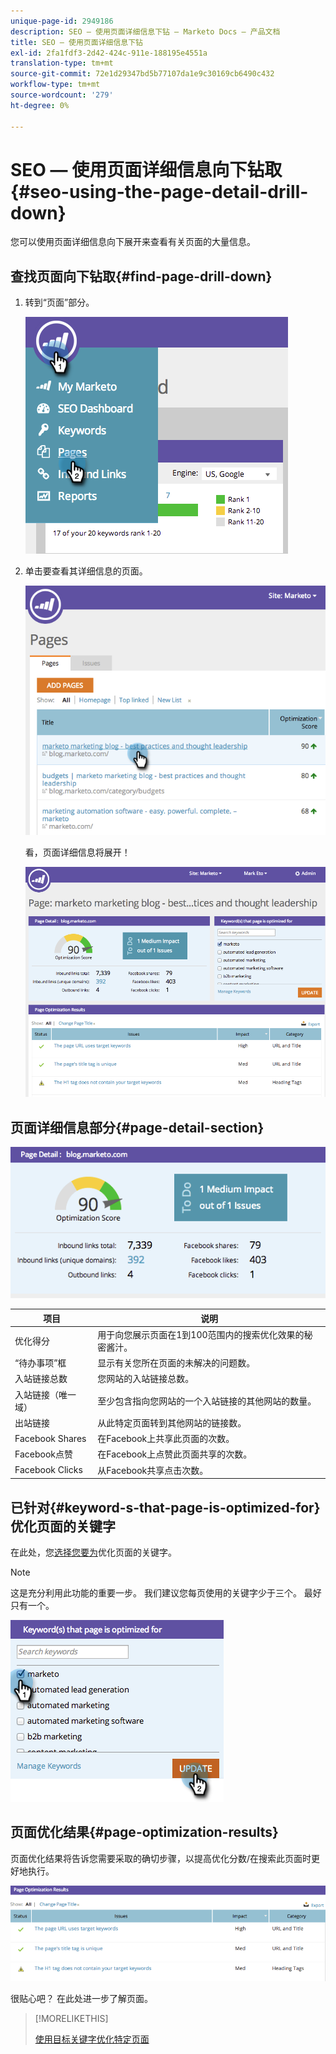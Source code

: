 ```yaml
---
unique-page-id: 2949186
description: SEO — 使用页面详细信息下钻 — Marketo Docs — 产品文档
title: SEO — 使用页面详细信息下钻
exl-id: 2fa1fdf3-2d42-424c-911e-188195e4551a
translation-type: tm+mt
source-git-commit: 72e1d29347bd5b77107da1e9c30169cb6490c432
workflow-type: tm+mt
source-wordcount: '279'
ht-degree: 0%

---
```


# SEO — 使用页面详细信息向下钻取{#seo-using-the-page-detail-drill-down}

您可以使用页面详细信息向下展开来查看有关页面的大量信息。

## 查找页面向下钻取{#find-page-drill-down}

1. 转到“页面”部分。

   ![](assets/image2014-9-17-21-3a54-3a53.png)

1. 单击要查看其详细信息的页面。

   ![](assets/image2014-9-17-21-3a54-3a58.png)

   看，页面详细信息将展开！

   ![](assets/image2014-9-17-21-3a55-3a2.png)

## 页面详细信息部分{#page-detail-section}

![](assets/image2014-9-17-21-3a55-3a46.png)

| 项目 | 说明 |
|---|---|
| 优化得分 | 用于向您展示页面在1到100范围内的搜索优化效果的秘密酱汁。 |
| “待办事项”框 | 显示有关您所在页面的未解决的问题数。 |
| 入站链接总数 | 您网站的入站链接总数。 |
| 入站链接（唯一域） | 至少包含指向您网站的一个入站链接的其他网站的数量。 |
| 出站链接 | 从此特定页面转到其他网站的链接数。 |
| Facebook Shares | 在Facebook上共享此页面的次数。 |
| Facebook点赞 | 在Facebook上点赞此页面共享的次数。 |
| Facebook Clicks | 从Facebook共享点击次数。 |

## 已针对{#keyword-s-that-page-is-optimized-for}优化页面的关键字

在此处，您[选择您要为](/help/marketo/product-docs/additional-apps/seo/keywords/seo-optimize-specific-pages-with-targeted-keywords.md)优化页面的关键字。

>[!NOTE]
>
>这是充分利用此功能的重要一步。 我们建议您每页使用的关键字少于三个。 最好只有一个。

![](assets/image2014-9-17-21-3a56-3a35.png)

## 页面优化结果{#page-optimization-results}

页面优化结果将告诉您需要采取的确切步骤，以提高优化分数/在搜索此页面时更好地执行。

![](assets/image2014-9-17-21-3a56-3a41.png)

很贴心吧？ 在此处进一步了解页面。

>[!MORELIKETHIS]
>
>[使用目标关键字优化特定页面](/help/marketo/product-docs/additional-apps/seo/keywords/seo-optimize-specific-pages-with-targeted-keywords.md)
